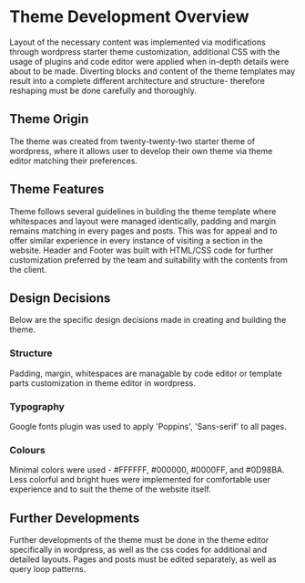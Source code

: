 # Theme Development Overview

Layout of the necessary content was implemented via modifications through wordpress starter theme customization, additional CSS with the usage of plugins and code editor were applied when in-depth details were about to be made. Diverting blocks and content of the theme templates may result into a complete different architecture and structure- therefore reshaping must be done carefully and thoroughly. 

## Theme Origin

 The theme was created from twenty-twenty-two starter theme of wordpress, where it allows user to develop their own theme via theme editor matching their preferences.

## Theme Features

Theme follows several guidelines in building the theme template where whitespaces and layout were managed identically, padding and margin remains matching in every pages and posts. This was for appeal and to offer similar experience in every instance of visiting a section in the website. Header and Footer was built with HTML/CSS code for further customization preferred by the team and suitability with the contents from the client. 

## Design Decisions

Below are the specific design decisions made in creating and building the theme.

### Structure

Padding, margin, whitespaces are managable by code editor or template parts customization in theme editor in wordpress. 

### Typography

Google fonts plugin was used to apply 'Poppins', 'Sans-serif' to all pages.

### Colours

Minimal colors were used - #FFFFFF, #000000, #0000FF, and #0D98BA. Less colorful and bright hues were implemented for comfortable user experience and to suit the theme of the website itself.

## Further Developments

Further developments of the theme must be done in the theme editor specifically in wordpress, as well as the css codes for additional and detailed layouts. Pages and posts must be edited separately, as well as query loop patterns.

